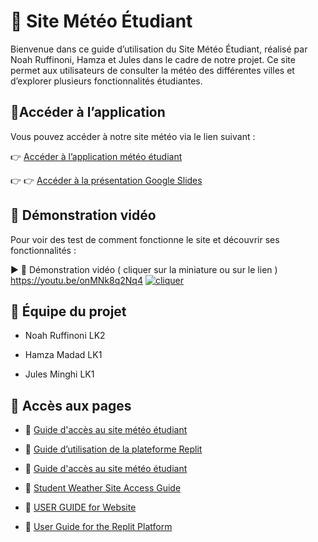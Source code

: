 # 📁 Site Météo Étudiant

Bienvenue dans ce guide d’utilisation du Site Météo Étudiant, réalisé par Noah Ruffinoni, Hamza et Jules dans le cadre de notre projet.
Ce site permet aux utilisateurs de consulter la météo des différentes villes et d’explorer plusieurs fonctionnalités étudiantes.


## 📌Accéder à l’application
Vous pouvez accéder à notre site météo via le lien suivant :

👉 [Accéder à l’application météo étudiant](https://replit.com/@ruffinoninoah/Projetgroupe10?v=1)

👉 👉 [Accéder à la présentation Google Slides](https://docs.google.com/presentation/d/1AbCdEfGhIjKlMnOpQrStUvWxYz1234567890/view)



## 🎥 Démonstration vidéo
Pour voir des test de comment fonctionne le site et découvrir ses fonctionnalités :

▶️ 🎥 Démonstration vidéo ( cliquer sur la miniature ou sur le lien )
    https://youtu.be/onMNk8q2Nq4
[![cliquer ](https://img.youtube.com/vi/onMNk8q2Nq4/0.jpg)](https://youtu.be/onMNk8q2Nq4)


## 👥 Équipe du projet
- Noah Ruffinoni LK2

- Hamza Madad LK1

- Jules Minghi LK1


## 📄 Accès aux pages  

- 📘 [Guide d'accès au site météo étudiant](pages/francais/Guide_d'accès_au_site_météo_étudiant.pdf)  
- 📘 [Guide d’utilisation de la plateforme Replit](pages/francais/Guide_d’utilisation_de_la_plateforme_Replit.pdf)
- 📘 [Guide d'accès au site météo étudiant](pages/francais/Guide_d’utilisation_de_notre_site.pdf)

- 📙 [Student Weather Site Access Guide](pages/anglais/Student_Weather_Site_Access_Guide.pdf)  
- 📙 [USER GUIDE for Website](pages/anglais/USER_GUIDE_for_Website.pdf)
- 📙 [User Guide for the Replit Platform](pages/anglais/User_Guide_for_the_Replit_Platform.pdf)

